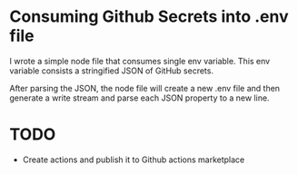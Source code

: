 
# Consuming Github Secrets into .env file

I wrote a simple node file that consumes single env variable. This env variable consists a stringified JSON of GitHub secrets.

After parsing the JSON, the node file will create a new .env file and then generate a write stream and parse each JSON property to a new line.

# TODO
- Create actions and publish it to Github actions marketplace
